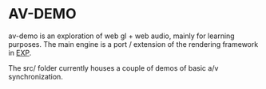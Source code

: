 # AV-DEMO

av-demo is an exploration of web gl + web audio, mainly for learning purposes. The main engine is a port / extension of the rendering framework in [EXP](https://github.com/nfagan/EXP).

The src/ folder currently houses a couple of demos of basic a/v synchronization.